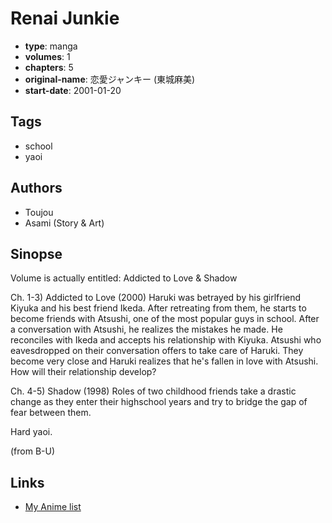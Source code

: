# Renai Junkie

-   **type**: manga
-   **volumes**: 1
-   **chapters**: 5
-   **original-name**: 恋愛ジャンキー (東城麻美)
-   **start-date**: 2001-01-20

## Tags

-   school
-   yaoi

## Authors

-   Toujou
-   Asami (Story & Art)

## Sinopse

Volume is actually entitled:
Addicted to Love & Shadow

Ch. 1-3) Addicted to Love (2000)
Haruki was betrayed by his girlfriend Kiyuka and his best friend Ikeda. After retreating from them, he starts to become friends with Atsushi, one of the most popular guys in school. After a conversation with Atsushi, he realizes the mistakes he made. He reconciles with Ikeda and accepts his relationship with Kiyuka. Atsushi who eavesdropped on their conversation offers to take care of Haruki. They become very close and Haruki realizes that he's fallen in love with Atsushi. How will their relationship develop?

Ch. 4-5) Shadow (1998)
Roles of two childhood friends take a drastic change as they enter their highschool years and try to bridge the gap of fear between them.

Hard yaoi.

(from B-U)

## Links

-   [My Anime list](https://myanimelist.net/manga/2100/Renai_Junkie)
